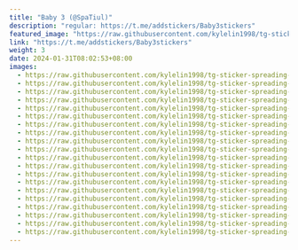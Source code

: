 ```yaml
---
title: "Baby 3 (@SpaTiul)"
description: "regular: https://t.me/addstickers/Baby3stickers"
featured_image: "https://raw.githubusercontent.com/kylelin1998/tg-sticker-spreading-worldwide-images/main/img/d1ea248e-6e10-493d-abd1-c506f60eb641.jpg"
link: "https://t.me/addstickers/Baby3stickers"
weight: 3
date: 2024-01-31T08:02:53+08:00
images:
  - https://raw.githubusercontent.com/kylelin1998/tg-sticker-spreading-worldwide-images/main/img/d1ea248e-6e10-493d-abd1-c506f60eb641.jpg
  - https://raw.githubusercontent.com/kylelin1998/tg-sticker-spreading-worldwide-images/main/img/5218658c-fca1-4ca5-b43c-787796786c5e.jpg
  - https://raw.githubusercontent.com/kylelin1998/tg-sticker-spreading-worldwide-images/main/img/f11ef185-f279-49d3-be09-ee84965fe5fc.jpg
  - https://raw.githubusercontent.com/kylelin1998/tg-sticker-spreading-worldwide-images/main/img/871f2da8-96f2-4839-b5b6-6565425e3a95.jpg
  - https://raw.githubusercontent.com/kylelin1998/tg-sticker-spreading-worldwide-images/main/img/684be148-602f-4b6b-a202-c29fd299fbb4.jpg
  - https://raw.githubusercontent.com/kylelin1998/tg-sticker-spreading-worldwide-images/main/img/00d125a8-6505-46f2-bca0-637ac9c35a73.jpg
  - https://raw.githubusercontent.com/kylelin1998/tg-sticker-spreading-worldwide-images/main/img/d391d258-d730-4d3a-add1-025f3d328a4a.jpg
  - https://raw.githubusercontent.com/kylelin1998/tg-sticker-spreading-worldwide-images/main/img/0e10a4c8-fa6b-4a31-adf6-128e48494a72.jpg
  - https://raw.githubusercontent.com/kylelin1998/tg-sticker-spreading-worldwide-images/main/img/3bc101e7-1ac2-420b-a8e8-5b19058f462f.jpg
  - https://raw.githubusercontent.com/kylelin1998/tg-sticker-spreading-worldwide-images/main/img/e2f16d71-4c34-4227-84d0-062e07d52e04.jpg
  - https://raw.githubusercontent.com/kylelin1998/tg-sticker-spreading-worldwide-images/main/img/5e7e95f5-ca1e-41a6-9c0a-8ffcfbe152fa.jpg
  - https://raw.githubusercontent.com/kylelin1998/tg-sticker-spreading-worldwide-images/main/img/00a089c1-6bc9-4dd6-93bd-4bd9eb7ebc9e.jpg
  - https://raw.githubusercontent.com/kylelin1998/tg-sticker-spreading-worldwide-images/main/img/72bdc29d-f722-4a66-a129-da122017eee2.jpg
  - https://raw.githubusercontent.com/kylelin1998/tg-sticker-spreading-worldwide-images/main/img/1b6ed421-ece4-4ff6-a9aa-666da3b7874f.jpg
  - https://raw.githubusercontent.com/kylelin1998/tg-sticker-spreading-worldwide-images/main/img/2e3854ed-9d1c-4a4c-8da3-e9086905c694.jpg
  - https://raw.githubusercontent.com/kylelin1998/tg-sticker-spreading-worldwide-images/main/img/c99ca8e0-31be-40a4-953e-4cd4f36dc298.jpg
  - https://raw.githubusercontent.com/kylelin1998/tg-sticker-spreading-worldwide-images/main/img/83dbb134-4afc-41c4-aaac-4c59118ece05.jpg
  - https://raw.githubusercontent.com/kylelin1998/tg-sticker-spreading-worldwide-images/main/img/c93efa80-cf3a-45b4-852d-09b7a278d14f.jpg
  - https://raw.githubusercontent.com/kylelin1998/tg-sticker-spreading-worldwide-images/main/img/7d3655fa-0bc1-44f6-ac7b-e7f81cd8b251.jpg
  - https://raw.githubusercontent.com/kylelin1998/tg-sticker-spreading-worldwide-images/main/img/2de59b57-da25-49c9-9b6a-ae69354b95b9.jpg
---
```

